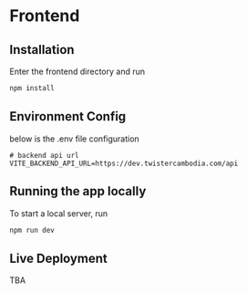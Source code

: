 # Frontend
## Installation
Enter the frontend directory and run
```bash
npm install
```

## Environment Config
below is the .env file configuration
```
# backend api url
VITE_BACKEND_API_URL=https://dev.twistercambodia.com/api                        
```

## Running the app locally
To start a local server, run
```bash
npm run dev
```

## Live Deployment
TBA
